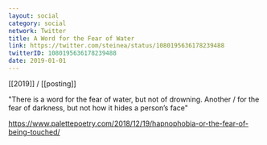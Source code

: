 ```yaml
---
layout: social
category: social
network: Twitter
title: A Word for the Fear of Water
link: https://twitter.com/steinea/status/1080195636178239488
twitterID: 1080195636178239488
date: 2019-01-01
---
```


[[2019]] / [[posting]]

"There is a word for the fear of water, but not of drowning. Another / for the fear of darkness, but not how it hides a person’s face"

<https://www.palettepoetry.com/2018/12/19/hapnophobia-or-the-fear-of-being-touched/>
